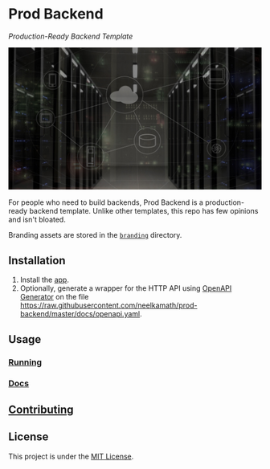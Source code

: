 # Prod Backend

_Production-Ready Backend Template_

![Cover](branding/cover.jpg)

For people who need to build backends, Prod Backend is a production-ready backend template. Unlike other templates, this repo has few opinions and isn't bloated.

Branding assets are stored in the [`branding`](branding) directory.

## Installation

1. Install the [app](docs/install.md).
1. Optionally, generate a wrapper for the HTTP API using [OpenAPI Generator](https://openapi-generator.tech/) on the file https://raw.githubusercontent.com/neelkamath/prod-backend/master/docs/openapi.yaml.

## Usage

### [Running](docs/production.md)

### [Docs](https://neelkamath.github.io/prod-backend/redoc-static.html)

## [Contributing](docs/CONTRIBUTING.md)

## License

This project is under the [MIT License](LICENSE).
